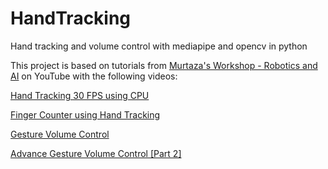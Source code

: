 # HandTracking
Hand tracking and volume control with mediapipe and opencv in python

This project is based on tutorials from [Murtaza's Workshop - Robotics and AI](https://www.youtube.com/channel/UCYUjYU5FveRAscQ8V21w81A) on YouTube
with the following videos:

[Hand Tracking 30 FPS using CPU](https://www.youtube.com/watch?v=NZde8Xt78Iw)

[Finger Counter using Hand Tracking](https://www.youtube.com/watch?v=p5Z_GGRCI5s)

[Gesture Volume Control](https://www.youtube.com/watch?v=9iEPzbG-xLE)

[Advance Gesture Volume Control [Part 2]](https://www.youtube.com/watch?v=9ZRqc4EaPRU)


